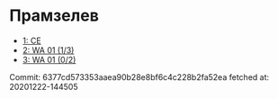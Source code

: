 # Прамзелев
- [1: CE](1.md)
- [2: WA 01 (1/3)](2.md)
- [3: WA 01 (0/2)](3.md)

Commit: 6377cd573353aaea90b28e8bf6c4c228b2fa52ea
 fetched at: 20201222-144505
